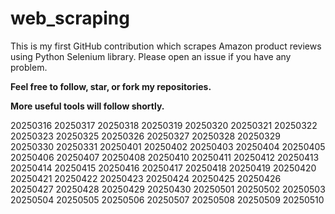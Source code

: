 # web_scraping
This is my first GitHub contribution which scrapes Amazon product reviews using Python Selenium library.
Please open an issue if you have any problem.

**Feel free to follow, star, or fork my repositories.**

**More useful tools will follow shortly.**


20250316
20250317
20250318
20250319
20250320
20250321
20250322
20250323
20250325
20250326
20250327
20250328
20250329
20250330
20250331
20250401
20250402
20250403
20250404
20250405
20250406
20250407
20250408
20250410
20250411
20250412
20250413
20250414
20250415
20250416
20250417
20250418
20250419
20250420
20250421
20250422
20250423
20250424
20250425
20250426
20250427
20250428
20250429
20250430
20250501
20250502
20250503
20250504
20250505
20250506
20250507
20250508
20250509
20250510
